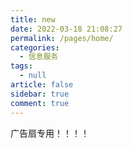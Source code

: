 ```yaml
---
title: new
date: 2022-03-18 21:08:27
permalink: /pages/home/
categories: 
  - 信息服务
tags: 
  - null
article: false
sidebar: true
comment: true
---
```


广告扇专用！！！！
